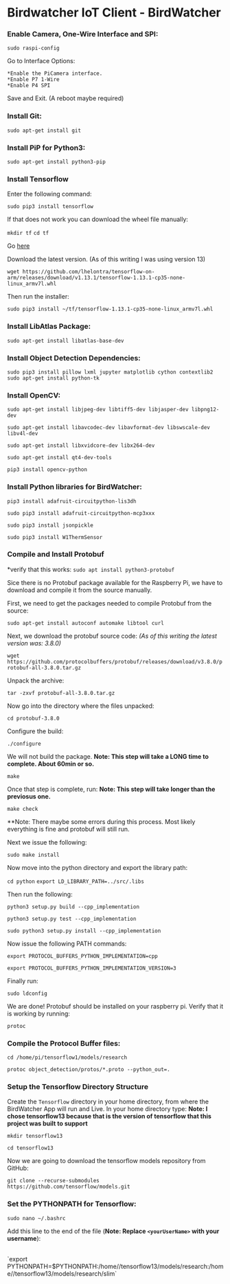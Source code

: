 # Birdwatcher IoT Client - BirdWatcher

### Enable Camera, One-Wire Interface and SPI:

`sudo raspi-config`

Go to Interface Options:

```
*Enable the PiCamera interface.
*Enable P7 1-Wire
*Enable P4 SPI
```

Save and Exit. (A reboot maybe required)

### Install Git:

`sudo apt-get install git`

### Install PiP for Python3:

`sudo apt-get install python3-pip`

### Install Tensorflow

Enter the following command:

`sudo pip3 install tensorflow`

If that does not work you can download the wheel file manually:

`mkdir tf`
`cd tf`

Go [here](https://github.com/lhelontra/tensorflow-on-arm/releases)

Download the latest version. (As of this writing I was using version 13)

`wget https://github.com/lhelontra/tensorflow-on-arm/releases/download/v1.13.1/tensorflow-1.13.1-cp35-none-linux_armv7l.whl`

Then run the installer:

`sudo pip3 install ~/tf/tensorflow-1.13.1-cp35-none-linux_armv7l.whl`

### Install LibAtlas Package:

`sudo apt-get install libatlas-base-dev`

### Install Object Detection Dependencies:

`sudo pip3 install pillow lxml jupyter matplotlib cython contextlib2`
`sudo apt-get install python-tk`

### Install OpenCV:

`sudo apt-get install libjpeg-dev libtiff5-dev libjasper-dev libpng12-dev`

`sudo apt-get install libavcodec-dev libavformat-dev libswscale-dev libv4l-dev`

`sudo apt-get install libxvidcore-dev libx264-dev`

`sudo apt-get install qt4-dev-tools`

`pip3 install opencv-python`

### Install Python libraries for BirdWatcher:

`pip3 install adafruit-circuitpython-lis3dh`

`sudo pip3 install adafruit-circuitpython-mcp3xxx`

`sudo pip3 install jsonpickle`

`sudo pip3 install W1ThermSensor`

### Compile and Install Protobuf

*verify that this works: `sudo apt install python3-protobuf`

Sice there is no Protobuf package available for the Raspberry Pi, we have to download and compile it from the source manually.

First, we need to get the packages needed to compile Protobuf from the source:

`sudo apt-get install autoconf automake libtool curl`

Next, we download the protobuf source code:
*(As of this writing the latest version was: 3.8.0)*

`wget https://github.com/protocolbuffers/protobuf/releases/download/v3.8.0/protobuf-all-3.8.0.tar.gz`

Unpack the archive:

`tar -zxvf protobuf-all-3.8.0.tar.gz`

Now go into the directory where the files unpacked:

`cd protobuf-3.8.0`

Configure the build:

`./configure`

We will not build the package. **Note: This step will take a LONG time to complete. About 60min or so.**

`make`

Once that step is complete, run: **Note: This step will take longer than the previosus one.**

`make check`

**Note: There maybe some errors during this process. Most likely everything is fine and protobuf will still run.

Next we issue the following:

`sudo make install`

Now move into the python directory and export the library path:

`cd python`
`export LD_LIBRARY_PATH=../src/.libs`

Then run the following:

`python3 setup.py build --cpp_implementation`

`python3 setup.py test --cpp_implementation`

`sudo python3 setup.py install --cpp_implementation`

Now issue the following PATH commands:

`export PROTOCOL_BUFFERS_PYTHON_IMPLEMENTATION=cpp`

`export PROTOCOL_BUFFERS_PYTHON_IMPLEMENTATION_VERSION=3`

Finally run:

`sudo ldconfig`

We are done! Protobuf should be installed on your raspberry pi. Verify that it is working by running:

`protoc`

### Compile the Protocol Buffer files:

`cd /home/pi/tensorflow1/models/research`

`protoc object_detection/protos/*.proto --python_out=.`

### Setup the Tensorflow Directory Structure

Create the `Tensorflow` directory in your home directory, from where the BirdWatcher App will run and Live. In your home directory type: **Note: I chose tensorflow13 because that is the version of tensorflow that this project was built to support**

`mkdir tensorflow13`

`cd tensorflow13`

Now we are going to download the tensorflow models repository from GitHub:

`git clone --recurse-submodules https://github.com/tensorflow/models.git`

### Set the PYTHONPATH for Tensorflow:

`sudo nano ~/.bashrc`

Add this line to the end of the file (**Note: Replace `<yourUserName>` with your username**):

<br>
`export PYTHONPATH=$PYTHONPATH:/home/<yourUsername>/tensorflow13/models/research:/home/<yourUsername>/tensorflow13/models/research/slim`